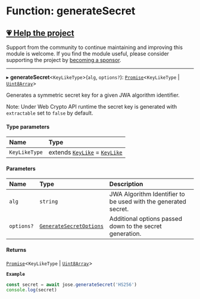 # Function: generateSecret

## [💗 Help the project](https://github.com/sponsors/panva)

Support from the community to continue maintaining and improving this module is welcome. If you find the module useful, please consider supporting the project by [becoming a sponsor](https://github.com/sponsors/panva).

---

▸ **generateSecret**<`KeyLikeType`\>(`alg`, `options?`): [`Promise`]( https://developer.mozilla.org/en-US/docs/Web/JavaScript/Reference/Global_Objects/Promise )<`KeyLikeType` \| [`Uint8Array`]( https://developer.mozilla.org/en-US/docs/Web/JavaScript/Reference/Global_Objects/Uint8Array )\>

Generates a symmetric secret key for a given JWA algorithm identifier.

Note: Under Web Crypto API runtime the secret key is generated with `extractable` set to `false`
by default.

#### Type parameters

| Name | Type |
| :------ | :------ |
| `KeyLikeType` | extends [`KeyLike`](../types/types.KeyLike.md) = [`KeyLike`](../types/types.KeyLike.md) |

#### Parameters

| Name | Type | Description |
| :------ | :------ | :------ |
| `alg` | `string` | JWA Algorithm Identifier to be used with the generated secret. |
| `options?` | [`GenerateSecretOptions`](../interfaces/key_generate_secret.GenerateSecretOptions.md) | Additional options passed down to the secret generation. |

#### Returns

[`Promise`]( https://developer.mozilla.org/en-US/docs/Web/JavaScript/Reference/Global_Objects/Promise )<`KeyLikeType` \| [`Uint8Array`]( https://developer.mozilla.org/en-US/docs/Web/JavaScript/Reference/Global_Objects/Uint8Array )\>

**`Example`**

```js
const secret = await jose.generateSecret('HS256')
console.log(secret)
```

